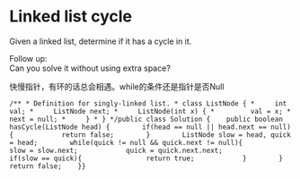 # Linked list cycle

Given a linked list, determine if it has a cycle in it.

Follow up:  
Can you solve it without using extra space?

快慢指针，有环的话总会相遇。while的条件还是指针是否Null

```text
/** * Definition for singly-linked list. * class ListNode { *     int val; *     ListNode next; *     ListNode(int x) { *         val = x; *         next = null; *     } * } */public class Solution {    public boolean hasCycle(ListNode head) {        if(head == null || head.next == null){            return false;        }        ListNode slow = head, quick = head;        while(quick != null && quick.next != null){            slow = slow.next;            quick = quick.next.next;            if(slow == quick){                return true;            }        }        return false;    }}
```

